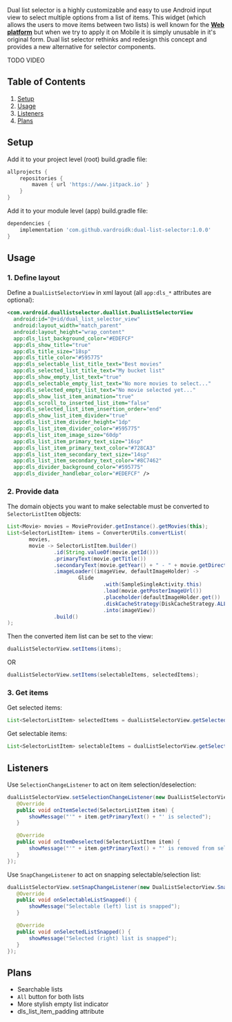 Dual list selector is a highly customizable and easy to use Android input view to select multiple options from a list of items. This widget (which allows the users to move items between two lists) is well known for the [**Web platform**](https://www.jqueryscript.net/blog/best-dual-list-box.html) but when we try to apply it on Mobile it is simply unusable in it's original form. Dual list selector rethinks and redesign this concept and provides a new alternative for selector components.

TODO VIDEO

## Table of Contents
1. [Setup](#setup)
1. [Usage](#usage)
1. [Listeners](#listeners)
1. [Plans](#plans)

## Setup
Add it to your project level (root) build.gradle file:
```gradle
allprojects {
    repositories {
        maven { url 'https://www.jitpack.io' }
    }
}
```
Add it to your module level (app) build.gradle file:
```gradle
dependencies {
    implementation 'com.github.vardroidk:dual-list-selector:1.0.0'
}
```
## Usage
### 1. Define layout
Define a `DualListSelectorView` in xml layout (all `app:dls_*` attributes are optional):

```xml
<com.vardroid.duallistselector.duallist.DualListSelectorView
  android:id="@+id/dual_list_selector_view"
  android:layout_width="match_parent"
  android:layout_height="wrap_content"
  app:dls_list_background_color="#EDEFCF"
  app:dls_show_title="true"
  app:dls_title_size="18sp"
  app:dls_title_color="#595775"
  app:dls_selectable_list_title_text="Best movies"
  app:dls_selected_list_title_text="My bucket list"
  app:dls_show_empty_list_text="true"
  app:dls_selectable_empty_list_text="No more movies to select..."
  app:dls_selected_empty_list_text="No movie selected yet..."
  app:dls_show_list_item_animation="true"
  app:dls_scroll_to_inserted_list_item="false"
  app:dls_selected_list_item_insertion_order="end"
  app:dls_show_list_item_divider="true"
  app:dls_list_item_divider_height="1dp"
  app:dls_list_item_divider_color="#595775"
  app:dls_list_item_image_size="60dp"
  app:dls_list_item_primary_text_size="16sp"
  app:dls_list_item_primary_text_color="#728CA3"
  app:dls_list_item_secondary_text_size="14sp"
  app:dls_list_item_secondary_text_color="#8C7462"
  app:dls_divider_background_color="#595775"
  app:dls_divider_handlebar_color="#EDEFCF" />
 ```
 
 ### 2. Provide data
 The domain objects you want to make selectable must be converted to `SelectorListItem` objects:
 ```java
List<Movie> movies = MovieProvider.getInstance().getMovies(this);
List<SelectorListItem> items = ConverterUtils.convertList(
        movies,
        movie -> SelectorListItem.builder()
                .id(String.valueOf(movie.getId()))                              // Mandatory, must be unique
                .primaryText(movie.getTitle())                                  // Mandatory, non-null
                .secondaryText(movie.getYear() + " - " + movie.getDirector())   // Optional, nullable
                .imageLoader((imageView, defaultImageHolder) ->                 // Optional, nullable, default (letter) image can be used as placeholder
                        Glide                                                   // Glide is just an example, any image loading implementation can be used
                                .with(SampleSingleActivity.this)
                                .load(movie.getPosterImageUrl())
                                .placeholder(defaultImageHolder.get())
                                .diskCacheStrategy(DiskCacheStrategy.ALL)
                                .into(imageView))
                .build()
);
 ```
 Then the converted item list can be set to the view:
 ```java
dualListSelectorView.setItems(items);
 ```
 OR
  ```java
dualListSelectorView.setItems(selectableItems, selectedItems);
 ```
 
### 3. Get items
Get selected items:
 ```java
List<SelectorListItem> selectedItems = dualListSelectorView.getSelectedItems();
 ```
Get selectable items:
 ```java
List<SelectorListItem> selectableItems = dualListSelectorView.getSelectableItems();
 ```
## Listeners
Use `SelectionChangeListener` to act on item selection/deselection:
 ```java
dualListSelectorView.setSelectionChangeListener(new DualListSelectorView.SelectionChangeListener() {
    @Override
    public void onItemSelected(SelectorListItem item) {
        showMessage("'" + item.getPrimaryText() + "' is selected");
    }

    @Override
    public void onItemDeselected(SelectorListItem item) {
        showMessage("'" + item.getPrimaryText() + "' is removed from selection");
    }
});
 ```
Use `SnapChangeListener` to act on snapping selectable/selection list:
 ```java
dualListSelectorView.setSnapChangeListener(new DualListSelectorView.SnapChangeListener() {
    @Override
    public void onSelectableListSnapped() {
        showMessage("Selectable (left) list is snapped");
    }

    @Override
    public void onSelectedListSnapped() {
        showMessage("Selected (right) list is snapped");
    }
});
 ```
 
 ## Plans
 * Searchable lists
 * `All` button for both lists
 * More stylish empty list indicator
 * dls_list_item_padding attribute